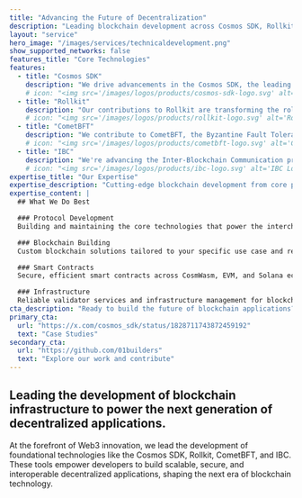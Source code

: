 ```yaml
---
title: "Advancing the Future of Decentralization"
description: "Leading blockchain development across Cosmos SDK, Rollkit, CometBFT, and IBC technologies"
layout: "service"
hero_image: "/images/services/technicaldevelopment.png"
show_supported_networks: false
features_title: "Core Technologies"
features:
  - title: "Cosmos SDK"
    description: "We drive advancements in the Cosmos SDK, the leading framework for building application-specific blockchains. Our expertise enables developers to create secure, scalable, and interoperable blockchain applications."
    # icon: "<img src='/images/logos/products/cosmos-sdk-logo.svg' alt='Cosmos SDK Logo'>"
  - title: "Rollkit"
    description: "Our contributions to Rollkit are transforming the rollup ecosystem. By enabling modular rollups, we're advancing scalability and performance for decentralized applications across diverse ecosystems."
    # icon: "<img src='/images/logos/products/rollkit-logo.svg' alt='Rollkit Logo'>"
  - title: "CometBFT"
    description: "We contribute to CometBFT, the Byzantine Fault Tolerant consensus engine powering the Cosmos ecosystem. Our work ensures robust, secure consensus mechanisms for blockchain networks."
    # icon: "<img src='/images/logos/products/cometbft-logo.svg' alt='CometBFT Logo'>"
  - title: "IBC"
    description: "We're advancing the Inter-Blockchain Communication protocol (IBC), enabling secure cross-chain communication. Our expertise helps create a truly interoperable blockchain ecosystem."
    # icon: "<img src='/images/logos/products/ibc-logo.svg' alt='IBC Logo'>"
expertise_title: "Our Expertise"
expertise_description: "Cutting-edge blockchain development from core protocols to production-ready applications."
expertise_content: |
  ## What We Do Best

  ### Protocol Development
  Building and maintaining the core technologies that power the interchain ecosystem.

  ### Blockchain Building
  Custom blockchain solutions tailored to your specific use case and requirements.

  ### Smart Contracts
  Secure, efficient smart contracts across CosmWasm, EVM, and Solana ecosystems.

  ### Infrastructure
  Reliable validator services and infrastructure management for blockchain networks.
cta_description: "Ready to build the future of blockchain applications? Let's collaborate on your next blockchain project."
primary_cta:
  url: "https://x.com/cosmos_sdk/status/1828711743872459192"
  text: "Case Studies"
secondary_cta:
  url: "https://github.com/01builders"
  text: "Explore our work and contribute"
---
```


## Leading the development of blockchain infrastructure to power the next generation of decentralized applications.

At the forefront of Web3 innovation, we lead the development of foundational technologies like the Cosmos SDK, Rollkit, CometBFT, and IBC. These tools empower developers to build scalable, secure, and interoperable decentralized applications, shaping the next era of blockchain technology.